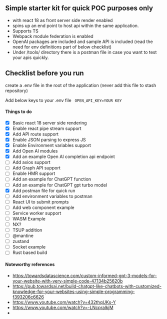 ## Simple starter kit for quick POC purposes only
* with react 18 as front server side render enabled 
* spins up an end point to host api within the same application.
* Supports TS
* Webpack module federation is enabled
* OpenAI packages are included and sample API is included (read the need for env definitions part of below checklist)
* Under /tools/ directory there is a postman file in case you want to test your apis quickly.

## Checklist before you run

create a .env file in the root of the application (never add this file to stash repository)

Add below keys to your .env file
<code>
OPEN_API_KEY=YOUR KEY
</code>

#### Things to do ###

- [X] Basic react 18 server side rendering
- [X] Enable react pipe stream support
- [X] Add API route support
- [X] Enable JSON parsing to express JS
- [X] Enable Environment variables support
- [X] Add Open AI modules
- [X] Add an example Open AI completion api endpoint
- [ ] Add axios support
- [ ] Add Graph API support
- [ ] Enable HMR support
- [ ] Add an example for ChatGPT function
- [ ] Add an example for ChatGPT gpt turbo model
- [X] Add postman file for quick run
- [ ] Add environment variables to postman 
- [ ] React UI to submit prompts
- [ ] Add web component example
- [ ] Service worker support
- [ ] WASM Example
- [ ] NX?
- [ ] TSUP addition
- [ ] @mantine
- [ ] zustand
- [ ] Socket example
- [ ] Rust based build

#### Noteworthy references
* https://towardsdatascience.com/custom-informed-gpt-3-models-for-your-website-with-very-simple-code-47134b25620b
* https://pub.towardsai.net/build-chatgpt-like-chatbots-with-customized-knowledge-for-your-websites-using-simple-programming-f393206c6626
* https://www.youtube.com/watch?v=432thqUKs-Y
* https://www.youtube.com/watch?v=-LNcpralkjM
* 